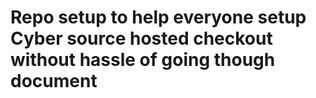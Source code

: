 # Repo setup to help everyone setup Cyber source hosted checkout without hassle of going though document 
